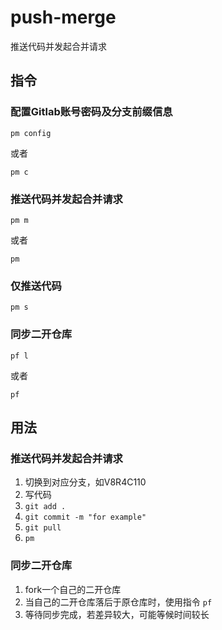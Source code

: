 # push-merge
推送代码并发起合并请求

## 指令
### 配置Gitlab账号密码及分支前缀信息
```shell
pm config
```
或者
```shell
pm c
```

### 推送代码并发起合并请求
```shell
pm m
```
或者
```shell
pm
```

### 仅推送代码
```shell
pm s
```

### 同步二开仓库
```shell
pf l
```
或者
```shell
pf
```

## 用法

### 推送代码并发起合并请求
1. 切换到对应分支，如V8R4C110
2. 写代码
3. `git add .`
4. `git commit -m "for example"`
5. `git pull`
6. `pm`

### 同步二开仓库
1. fork一个自己的二开仓库
2. 当自己的二开仓库落后于原仓库时，使用指令 `pf`
3. 等待同步完成，若差异较大，可能等候时间较长